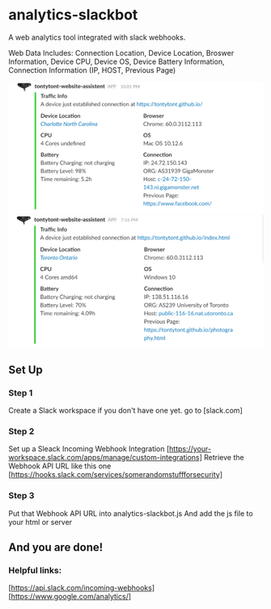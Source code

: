 # analytics-slackbot
A web analytics tool integrated with slack webhooks.

Web Data Includes:
Connection Location, Device Location, Broswer Information, Device CPU, Device OS, Device Battery Information, Connection Information (IP, HOST, Previous Page)


<img src="Example-1.PNG" width="600">
<img src="Example-2.PNG" width="600">

## Set Up
### Step 1
Create a Slack workspace if you don't have one yet. go to [slack.com]
### Step 2
Set up a Sleack Incoming Webhook Integration [https://your-workspace.slack.com/apps/manage/custom-integrations]
Retrieve the Webhook API URL like this one [https://hooks.slack.com/services/somerandomstuffforsecurity]
### Step 3
Put that Webhook API URL into analytics-slackbot.js
And add the js file to your html or server
## And you are done!


### Helpful links:
[https://api.slack.com/incoming-webhooks]
[https://www.google.com/analytics/]